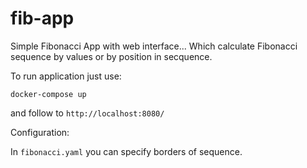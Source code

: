 # fib-app
Simple Fibonacci App with web interface...
Which calculate Fibonacci sequence by values or by position in secquence.

To run application just use:

`docker-compose up`

and follow to
`http://localhost:8080/`

Configuration:

In `fibonacci.yaml` you can specify borders of sequence.
